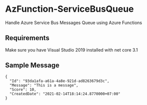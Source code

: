 # AzFunction-ServiceBusQueue
Handle Azure Service Bus Messages Queue using Azure Functions    


## Requirements
Make sure you have Visual Studio 2019 installed with net core 3.1

## Sample Message
```
{
  "Id": "93da1afa-a61a-4a8e-921d-ad8263679d3c",
  "Message": "This is a message",
  "Score": 10,
  "CreatedDate": "2021-02-14T18:14:24.8770000+07:00"
}
```

